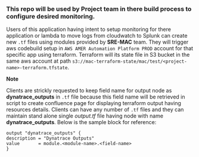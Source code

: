 ### This repo will be used by Project team in there build process to configure desired monitoring.

Users of this application having intent to setup monitoring for there application or lambda to move logs from cloudwatch to Splunk can create new `.tf` files using modules provided by **SRE-MAC** team. They will trigger aws codebuild setup in `AWS AMER Automation Platform PROD` account for that specific app using terraform. Terraform will its state file in S3 bucket in the same aws account at path `s3://mac-terraform-state/mac/test/<project-name>-terraform.tfstate`.

**Note** 

Clients are strickly requested to keep field name for output node as **dynatrace_outputs** in `.tf` file  because this field name will be retrieved in script to create confluence page for displaying terraform output having resources details. Clients can have any number of `.tf` files and they can maintain stand alone single *output.tf* file having node with name **dynatrace_outputs**. 
  Below is the sample block for reference:

    
    output "dynatrace_outputs" {
    description = "Dynatrace Outputs"
    value       = module.<module-name>.<field-name>
    }